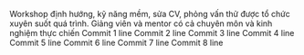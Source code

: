 Workshop định hướng, kỹ năng mềm, sửa CV, phỏng vấn thử được tổ chức xuyên suốt quá trình. Giảng viên và mentor có cả chuyên môn và kinh nghiệm thực chiến
Commit 1 line
Commit 2 line
Commit 3 line
Commit 4 line
Commit 5 line
Commit 6 line
Commit 7 line
Commit 8 line
